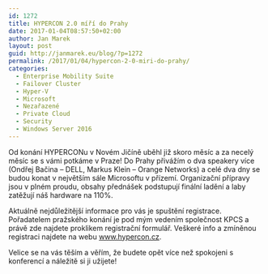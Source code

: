 ```yaml
---
id: 1272
title: HYPERCON 2.0 míří do Prahy
date: 2017-01-04T08:57:50+02:00
author: Jan Marek
layout: post
guid: http://janmarek.eu/blog/?p=1272
permalink: /2017/01/04/hypercon-2-0-miri-do-prahy/
categories:
  - Enterprise Mobility Suite
  - Failover Cluster
  - Hyper-V
  - Microsoft
  - Nezařazené
  - Private Cloud
  - Security
  - Windows Server 2016
---
```

Od konání HYPERCONu v Novém Jičíně uběhl již skoro měsíc a za necelý měsíc se s vámi potkáme v Praze! Do Prahy přivážím o dva speakery více (Ondřej Bačina &#8211; DELL, Markus Klein &#8211; Orange Networks) a celé dva dny se budou konat v největším sále Microsoftu v přízemí. Organizační přípravy jsou v plném proudu, obsahy přednášek podstupují finální ladění a laby zatěžují náš hardware na 110%.

Aktuálně nejdůležitější informace pro vás je spuštění registrace. Pořadatelem pražského konání je pod mým vedením společnost KPCS a právě zde najdete proklikem registrační formulář. Veškeré info a zmíněnou registraci najdete na webu <a href="http://www.hypercon.cz" target="_blank">www.hypercon.cz</a>.

Velice se na vás těším a věřím, že budete opět více než spokojeni s konferencí a náležitě si ji užijete!

